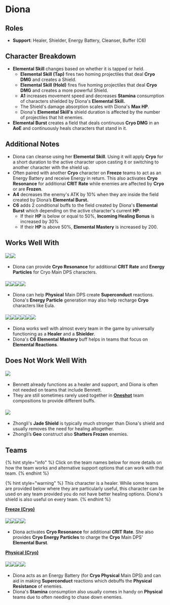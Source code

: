 # Diona

## Roles

* **Support**: Healer, Shielder, Energy Battery, Cleanser, Buffer (C6)

## **Character Breakdown**

* **Elemental Skill** changes based on whether it is tapped or held.
  * **Elemental Skill (Tap)** fires two homing projectiles that deal **Cryo DMG** and creates a Shield.
  * **Elemental Skill (Hold)** fires five homing projectiles that deal **Cryo DMG** and creates a more powerful Shield.
  * **A1** increases movement speed and decreases **Stamina** consumption of characters shielded by Diona's **Elemental Skill.**
  * The Shield's damage absorption scales with Diona's **Max HP**.
  * Diona's **Elemental Skill's** shield duration is affected by the number of projectiles that hit enemies.
* **Elemental Burst** creates a field that deals continuous **Cryo DMG** in an **AoE** and continuously heals characters that stand in it.

## **Additional Notes**

* Diona can cleanse using her **Elemental Skill**. Using it will apply **Cryo** for a short duration to the active character upon casting it or switching to another character with the shield up.
* Often paired with another **Cryo** character on **Freeze** teams to act as an Energy Battery and receive Energy in return. This also activates **Cryo Resonance** for additional **CRIT Rate** while enemies are affected by **Cryo** or are **Frozen**.
* **A4** decreases the enemy's ATK by 10% when they are inside the field created by Diona’s **Elemental Burst.**
* **C6** adds 2 conditional buffs to the field created by Diona's **Elemental Burst** which depending on the active character's current **HP**:
  * If their **HP** is below or equal to 50%, **Incoming Healing Bonus** is increased by 30%
  * If their **HP** is above 50%, **Elemental Mastery** is increased by 200.

## **Works Well With**

#### ![](../../.gitbook/assets/UI\_AvatarIcon\_Ayaka.png)![](../../.gitbook/assets/UI\_AvatarIcon\_Ganyu.png)

* Diona can provide **Cryo Resonance** for additional **CRIT Rate** and **Energy Particles** for Cryo Main DPS characters.

#### ![](../../.gitbook/assets/UI\_AvatarIcon\_Razor.png)![](../../.gitbook/assets/UI\_AvatarIcon\_Eula.png)![](../../.gitbook/assets/UI\_AvatarIcon\_Keqing.png)![](../../.gitbook/assets/UI\_AvatarIcon\_Xinyan.png)

* Diona can help **Physical** Main DPS create **Superconduct** reactions. Diona's **Energy Particle** generation may also help recharge **Cryo** characters like Eula.

#### ![](../../.gitbook/assets/Element\_Anemo.webp)![](../../.gitbook/assets/Element\_Cryo.webp)![](../../.gitbook/assets/Element\_Electro.webp)![](../../.gitbook/assets/Element\_Geo.webp)![](../../.gitbook/assets/Element\_Hydro.webp)![](../../.gitbook/assets/Element\_Pyro.webp)

* Diona works well with almost every team in the game by universally functioning as a **Healer** and a **Shielder**.
* Diona's **C6** **Elemental Mastery** buff helps in teams that focus on **Elemental Reactions**.

## **Does Not Work Well With**

#### ![](../../.gitbook/assets/UI\_AvatarIcon\_Bennett.png)

* Bennett already functions as a healer and support, and Diona is often not needed on teams that include Bennett.
* They are still sometimes rarely used together in [**Oneshot**](../../teams/oneshot.md) team compositions to provide different buffs.

#### ![](../../.gitbook/assets/UI\_AvatarIcon\_Zhongli.png)

* Zhongli's **Jade Shield** is typically much stronger than Diona's shield and usually removes the need for healing altogether.
* Zhongli’s **Geo** construct also **Shatters Frozen** enemies.

## Teams

{% hint style="info" %}
Click on the team names below for more details on how the team works and alternative support options that can work with that team.
{% endhint %}

{% hint style="warning" %}
This character is a healer. While some teams are provided below where they are particularly useful, this character can be used on any team provided you do not have better healing options. Diona's shield is also useful on every team.
{% endhint %}

[**Freeze (Cryo)**](../../teams/freeze.md)

#### ![](../../.gitbook/assets/UI\_AvatarIcon\_Ayaka.png)![](../../.gitbook/assets/UI\_AvatarIcon\_Mona.png)![](../../.gitbook/assets/UI\_AvatarIcon\_Kazuha.png)![](../../.gitbook/assets/UI\_AvatarIcon\_Diona.png)

* Diona activates **Cryo Resonance** for additional **CRIT Rate**. She also provides **Cryo Energy Particles** to charge the **Cryo** Main DPS' **Elemental Burst**.

[**Physical (Cryo)**](../../teams/physical.md)

#### ![](../../.gitbook/assets/UI\_AvatarIcon\_Eula.png)![](../../.gitbook/assets/UI\_AvatarIcon\_Shougun.png)![](../../.gitbook/assets/UI\_AvatarIcon\_Rosaria.png)![](../../.gitbook/assets/UI\_AvatarIcon\_Diona.png)

* Diona acts as an Energy Battery (for **Cryo Physical** Main DPS) and can aid in making **Superconduct** reactions which debuffs the **Physical Resistance** of enemies.
* Diona's **Stamina** consumption also usually comes in handy on **Physical** teams due to often needing to chase down enemies.
